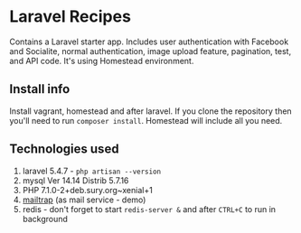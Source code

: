 # Laravel Recipes
Contains a Laravel starter app. Includes user authentication with Facebook and Socialite, normal authentication, image upload feature, pagination, test, and API code. It's using Homestead environment.

## Install info
Install vagrant, homestead and after laravel. If you clone the repository then you'll need to run `composer install`. Homestead will include all you need.

## Technologies used
1. laravel 5.4.7 - `php artisan --version`
2. mysql Ver 14.14 Distrib 5.7.16
3. PHP 7.1.0-2+deb.sury.org~xenial+1
4. [mailtrap](https://mailtrap.io) (as mail service - demo)
5. redis - don't forget to start `redis-server &` and after `CTRL+C` to run in background